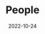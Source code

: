 ---
title: People
date: 2022-10-24

type: landing

sections:
  - block: people
    content:
      title: Meet the Team
      # Choose which groups/teams of users to display.
      #   Edit `user_groups` in each user's profile to add them to one or more of these groups.
      user_groups:
          - Principal Investigators
          - Researchers
          - Grad Students
          - Administration
          - Visitors
          - Alumni
          - Investigadores asociados
      sort_by: Params.last_name
      sort_ascending: true
    design:
      show_interests: false
      show_role: true
      show_social: true
---